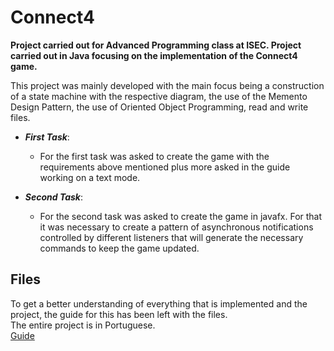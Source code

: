 # Connect4
**Project carried out for Advanced Programming class at ISEC. Project carried out in Java focusing on the implementation of the Connect4 game.**

This project was mainly developed with the main focus being a construction of a state machine with the respective diagram, the use of the Memento
Design Pattern, the use of Oriented Object Programming, read and write files.

- ***First Task***:
  - For the first task was asked to create the game with the requirements above mentioned plus more asked in the guide working on a text mode.

- ***Second Task***:
  - For the second task was asked to create the game in javafx. For that it was necessary to create a pattern of asynchronous notifications 
controlled by different listeners that will generate the necessary commands to keep the game updated.


## Files
To get a better understanding of everything that is implemented and the project, the guide for this has been left with the files.\
The entire project is in Portuguese.\
[Guide](Enunciado_PA_20_21.pdf)
